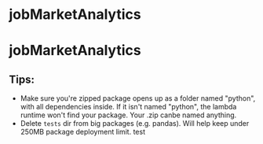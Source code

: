 # jobMarketAnalytics
# jobMarketAnalytics


## Tips:
- Make sure you're zipped package opens up as a folder named "python", with all dependencies inside. If it isn't named "python", the lambda runtime won't find your package. Your .zip canbe named anything. 
- Delete `tests` dir from big packages (e.g. pandas). Will help keep under 250MB package deployment limit.
test
